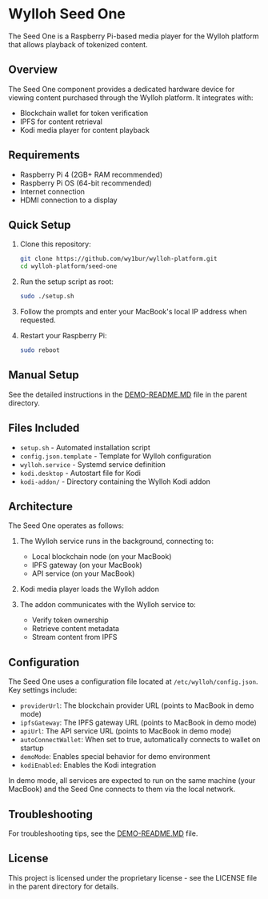 # Wylloh Seed One

The Seed One is a Raspberry Pi-based media player for the Wylloh platform that allows playback of tokenized content.

## Overview

The Seed One component provides a dedicated hardware device for viewing content purchased through the Wylloh platform. It integrates with:

- Blockchain wallet for token verification
- IPFS for content retrieval
- Kodi media player for content playback

## Requirements

- Raspberry Pi 4 (2GB+ RAM recommended)
- Raspberry Pi OS (64-bit recommended)
- Internet connection
- HDMI connection to a display

## Quick Setup

1. Clone this repository:
   ```bash
   git clone https://github.com/wy1bur/wylloh-platform.git
   cd wylloh-platform/seed-one
   ```

2. Run the setup script as root:
   ```bash
   sudo ./setup.sh
   ```

3. Follow the prompts and enter your MacBook's local IP address when requested.

4. Restart your Raspberry Pi:
   ```bash
   sudo reboot
   ```

## Manual Setup

See the detailed instructions in the [DEMO-README.MD](../DEMO-README.MD) file in the parent directory.

## Files Included

- `setup.sh` - Automated installation script
- `config.json.template` - Template for Wylloh configuration
- `wylloh.service` - Systemd service definition
- `kodi.desktop` - Autostart file for Kodi
- `kodi-addon/` - Directory containing the Wylloh Kodi addon

## Architecture

The Seed One operates as follows:

1. The Wylloh service runs in the background, connecting to:
   - Local blockchain node (on your MacBook)
   - IPFS gateway (on your MacBook)
   - API service (on your MacBook)

2. Kodi media player loads the Wylloh addon

3. The addon communicates with the Wylloh service to:
   - Verify token ownership
   - Retrieve content metadata
   - Stream content from IPFS

## Configuration

The Seed One uses a configuration file located at `/etc/wylloh/config.json`. Key settings include:

- `providerUrl`: The blockchain provider URL (points to MacBook in demo mode)
- `ipfsGateway`: The IPFS gateway URL (points to MacBook in demo mode)
- `apiUrl`: The API service URL (points to MacBook in demo mode)
- `autoConnectWallet`: When set to true, automatically connects to wallet on startup
- `demoMode`: Enables special behavior for demo environment
- `kodiEnabled`: Enables the Kodi integration

In demo mode, all services are expected to run on the same machine (your MacBook) and the Seed One connects to them via the local network.

## Troubleshooting

For troubleshooting tips, see the [DEMO-README.MD](../DEMO-README.MD) file.

## License

This project is licensed under the proprietary license - see the LICENSE file in the parent directory for details.
